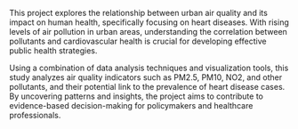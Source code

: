 This project explores the relationship between urban air quality and its impact on human health, specifically focusing on heart diseases. With rising levels of air pollution in urban areas, understanding the correlation between pollutants and cardiovascular health is crucial for developing effective public health strategies.

Using a combination of data analysis techniques and visualization tools, this study analyzes air quality indicators such as PM2.5, PM10, NO2, and other pollutants, and their potential link to the prevalence of heart disease cases. By uncovering patterns and insights, the project aims to contribute to evidence-based decision-making for policymakers and healthcare professionals.

